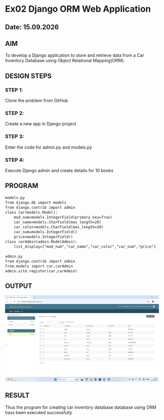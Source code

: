 # Ex02 Django ORM Web Application
## Date: 15.09.2026

## AIM
To develop a Django application to store and retrieve data from a Car Inventory Database using Object Relational Mapping(ORM).


## DESIGN STEPS

### STEP 1:
Clone the problem from GitHub

### STEP 2:
Create a new app in Django project

### STEP 3:
Enter the code for admin.py and models.py

### STEP 4:
Execute Django admin and create details for 10 books

## PROGRAM
```
models.py
from django.db import models
from django.contrib import admin
class car(models.Model):
    mod_num=models.IntegerField(primary_key=True)
    car_name=models.CharField(max_length=20)
    car_color=models.CharField(max_length=20)
    car_num=models.IntegerField()
    price=models.IntegerField()
class carAdmin(admin.ModelAdmin):
    list_display=["mod_num","car_name","car_color","car_num","price"]
    
admin.py
from django.contrib import admin
from.models import car,carAdmin
admin.site.register(car,carAdmin)

```


## OUTPUT

![alt text](<Screenshot (14).png>)


## RESULT
Thus the program for creating car inventory database database using ORM hass been executed successfully
